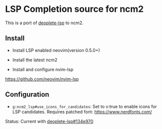 # LSP Completion source for ncm2

This is a port of [deoplete-lsp](https://github.com/Shougo/deoplete-lsp) to ncm2.

## Install

* Install LSP enabled neovim(version 0.5.0+)

* Install the latest ncm2

* Install and configure nvim-lsp

https://github.com/neovim/nvim-lsp

## Configuration

* `g:ncm2_lsp#use_icons_for_candidates`: Set to v:true to enable icons for LSP candidates. Requires patched font: https://www.nerdfonts.com/

Status: Current with [deoplete-lsp#134e970](https://github.com/Shougo/deoplete-lsp/commit/134e970130d57c6683052a506776fa12e04bd3de)
